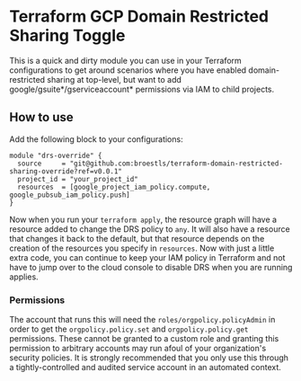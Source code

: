 # Terraform GCP Domain Restricted Sharing Toggle

This is a quick and dirty module you can use in your Terraform configurations to get around scenarios where you have enabled domain-restricted sharing at top-level, but want to add google/gsuite*/gserviceaccount* permissions via IAM to child projects.

## How to use

Add the following block to your configurations:

```hcl
module "drs-override" {
  source     = "git@github.com:broestls/terraform-domain-restricted-sharing-override?ref=v0.0.1"
  project_id = "your_project_id"
  resources  = [google_project_iam_policy.compute, google_pubsub_iam_policy.push]
}
```

Now when you run your `terraform apply`, the resource graph will have a resource added to change the DRS policy to `any`. It will also have a resource that changes it back to the default, but that resource depends on the creation of the resources you specify in `resources`. Now with just a little extra code, you can continue to keep your IAM policy in Terraform and not have to jump over to the cloud console to disable DRS when you are running applies.

### Permissions

The account that runs this will need the `roles/orgpolicy.policyAdmin` in order to get the `orgpolicy.policy.set` and `orgpolicy.policy.get` permissions. These cannot be granted to a custom role and granting this permission to arbitrary accounts may run afoul of your organization's security policies. It is strongly recommended that you only use this through a tightly-controlled and audited service account in an automated context.